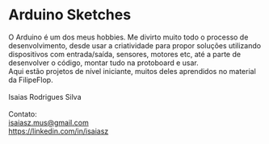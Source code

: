 # Arduino Sketches

O Arduino é um dos meus hobbies. Me divirto muito todo o processo de desenvolvimento, desde usar a criatividade para propor soluções utilizando dispositivos com entrada/saída,
sensores, motores etc, até a parte de desenvolver o código, montar tudo na protoboard e usar. <br>
Aqui estão projetos de nível iniciante, muitos deles aprendidos no material da FilipeFlop.
<br><br>
Isaias Rodrigues Silva<br>
<br>
Contato:<br>
isaiasz.mus@gmail.com <br>
https://linkedin.com/in/isaiasz
